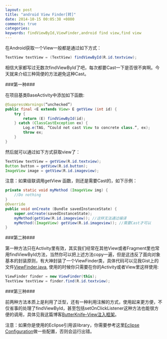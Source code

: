 ```yaml
---
layout: post
title: "android View Finder[转]"
date: 2014-10-15 00:05:38 +0800
comments: true
categories:
keywords: findViewById,ViewFinder,android find view,find view
---
```


在Android获取一个View一般都是通过如下方式：

``` java
TextView textView = (TextView) findViewById(R.id.textview);
```

相信大家都写过无数次findViewById了吧，每次都要Cast一下是否很不爽啊。今天就来介绍三种简便的方法避免这种Cast。

<!--more-->

###第一种###

在项目基类BaseActivity中添加如下函数:

``` java
@SuppressWarnings(“unchecked”)
public final <E extends View> E getView (int id) {
    try {
        return (E) findViewById(id);
    } catch (ClassCastException ex) {
        Log.e(TAG, “Could not cast View to concrete class.”, ex);
        throw ex;
    }
}
```

然后就可以通过如下方式获取view了：

``` java
TextView textView = getView(R.id.textview);
Button button = getView(R.id.button);
ImageView image = getView(R.id.imageview);
```

注意：如果级联调用getView 函数，则还是需要Cast的，如下示例：

``` java
private static void myMethod (ImageView img) {
    //Do nothing
}
@Override
public void onCreate (Bundle savedInstanceState) {
    super.onCreate(savedInstanceState);
    myMethod(getView(R.id.imageview)); //这样无法通过编译
    myMethod((ImageView) getView(R.id.imageview)); //需要Cast才可以
}
```

###第二种###

第一种方法只在Activity里有效，其实我们经常在其他View或者Fragment里也常用findViewById方法，当然你可以把上述方法copy一遍，但是这违反了面向对象基本的封装原则，有大神封装了一个ViewFinder类，具体代码可以见我Gist上的文件[ViewFinder.java](https://gist.github.com/jingle1267/5d2ba7c14f5db6d87571), 使用的时候你只需要在你的Activity或者View里这样使用:

``` java
ViewFinder finder = new ViewFinder(this);
TextView textView = finder.find(R.id.textview);
```

###第三种###

前两种方法本质上是利用了泛型，还有一种利用注解的方式，使用起来更方便，不仅省事的处理了findViewById，甚至包括setOnClickListener这种方法也能很方便的调用，具体见我这篇博客[ButterKnife–View注入框架](http://stormzhang.github.io/openandroid/android/2014/01/12/android-butterknife/)。

注意：如果你是使用的Eclipse引用该library，你需要参考这里[Eclipse Configuration](http://jakewharton.github.io/butterknife/ide-eclipse.html)做一些配置，否则会运行出错。



